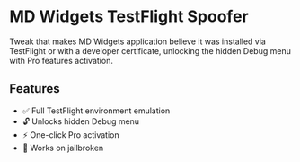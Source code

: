 # MD Widgets TestFlight Spoofer

Tweak that makes MD Widgets application believe it was installed via TestFlight or with a developer certificate, unlocking the hidden Debug menu with Pro features activation.

## Features
- ✅ Full TestFlight environment emulation
- 🔓 Unlocks hidden Debug menu
- ⚡ One-click Pro activation
- 📱 Works on jailbroken

